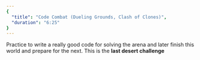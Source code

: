 ```yaml
---
{
  "title": "Code Combat (Dueling Grounds, Clash of Clones)",
  "duration": "6:25"
}
---
```


Practice to write a really good code for solving the arena and later finish this world and prepare for the next.
This is the **last desert challenge**
